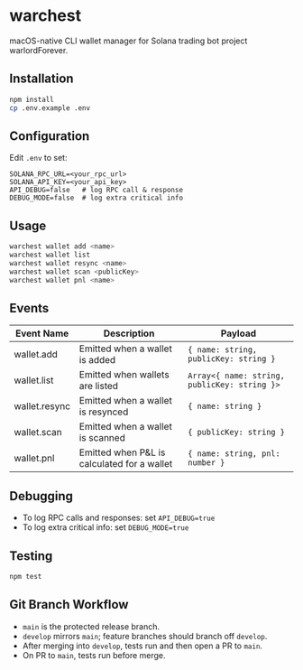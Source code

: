 # warchest

macOS-native CLI wallet manager for Solana trading bot project warlordForever.

## Installation

```bash
npm install
cp .env.example .env
```

## Configuration

Edit `.env` to set:

```
SOLANA_RPC_URL=<your_rpc_url>
SOLANA_API_KEY=<your_api_key>
API_DEBUG=false   # log RPC call & response
DEBUG_MODE=false  # log extra critical info
```

## Usage

```bash
warchest wallet add <name>
warchest wallet list
warchest wallet resync <name>
warchest wallet scan <publicKey>
warchest wallet pnl <name>
```

## Events

| Event Name    | Description                                | Payload                                  |
|---------------|--------------------------------------------|------------------------------------------|
| wallet.add    | Emitted when a wallet is added             | `{ name: string, publicKey: string }`    |
| wallet.list   | Emitted when wallets are listed            | `Array<{ name: string, publicKey: string }>` |
| wallet.resync | Emitted when a wallet is resynced          | `{ name: string }`                     |
| wallet.scan   | Emitted when a wallet is scanned           | `{ publicKey: string }`                |
| wallet.pnl    | Emitted when P&L is calculated for a wallet| `{ name: string, pnl: number }`        |

## Debugging

- To log RPC calls and responses: set `API_DEBUG=true`
- To log extra critical info: set `DEBUG_MODE=true`

## Testing

```bash
npm test
```

## Git Branch Workflow

- `main` is the protected release branch.
- `develop` mirrors `main`; feature branches should branch off `develop`.
- After merging into `develop`, tests run and then open a PR to `main`.
- On PR to `main`, tests run before merge.